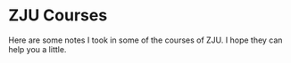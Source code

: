 # ZJU Courses

Here are some notes I took in some of the courses of ZJU. I hope they can help you a little.
